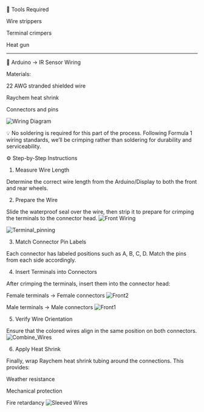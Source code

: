 🧰 Tools Required

Wire strippers

Terminal crimpers

Heat gun
<hr>

🔌 Arduino → IR Sensor Wiring

Materials:

22 AWG stranded shielded wire

Raychem heat shrink

Connectors and pins

![Wiring Diagram](https://raw.githubusercontent.com/Varathac/Fuoco-Pneumatico/main/Images/wiring.jpg)


💡 No soldering is required for this part of the process.
Following Formula 1 wiring standards, we’ll be crimping rather than soldering for durability and serviceability.

⚙️ Step-by-Step Instructions
1. Measure Wire Length

Determine the correct wire length from the Arduino/Display to both the front and rear wheels.

2. Prepare the Wire

Slide the waterproof seal over the wire, then strip it to prepare for crimping the terminals to the connector head.
![Front Wiring](https://raw.githubusercontent.com/Varathac/Fuoco-Pneumatico/master/Images/front_wiring.jpg)

![Terminal_pinning](https://raw.githubusercontent.com/Varathac/Fuoco-Pneumatico/master/Images/terminal_pinning.jpg)

3. Match Connector Pin Labels

Each connector has labeled positions such as A, B, C, D.
Match the pins from each side accordingly.

4. Insert Terminals into Connectors

After crimping the terminals, insert them into the connector head:

Female terminals → Female connectors
![Front2](https://raw.githubusercontent.com/Varathac/Fuoco-Pneumatico/master/Images/front_wire_plug2.jpg)

Male terminals → Male connectors
![Front1](https://raw.githubusercontent.com/Varathac/Fuoco-Pneumatico/master/Images/front_wire_plug1.jpg)



5. Verify Wire Orientation

Ensure that the colored wires align in the same position on both connectors.
![Combine_Wires](https://raw.githubusercontent.com/Varathac/Fuoco-Pneumatico/master/Images/combined_wire.jpg)

6. Apply Heat Shrink

Finally, wrap Raychem heat shrink tubing around the connections.
This provides:

Weather resistance

Mechanical protection

Fire retardancy
![Sleeved Wires](https://raw.githubusercontent.com/Varathac/Fuoco-Pneumatico/master/Images/sleeved_wire.jpg)
